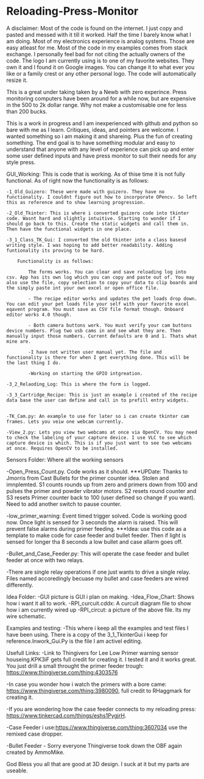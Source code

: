 # Reloading-Press-Monitor

A disclaimer: Most of the code is found on the internet. I just copy and pasted and messed with it till it worked. Half the time I barely know what I am doing. Most of my electronics experience is analog systems. Those are easy atleast for me. Most of the code in my examples comes from stack exchange. I personally feel bad for not citing the actually owners of the code. The logo I am currently using is to one of my favorite websites. They own it and I found it on Google images. You can change it to what ever you like or a family crest or any other personal logo. The code will automatically resize it.

This is a great under taking taken by a Newb with zero experince. Press monitoring computers have been around for a while now, but are expensive in the 500 to 2k dollar range. Why not make a customisable one for less than 200 bucks.

This is a work in progress and I am inexperienced with github and python so bare with me as I learn. Critiques, ideas, and pointers are welcome. I wanted something so i am making it and shareing. Plus the fun of creating something. The end goal is to have something modular and easy to understand that anyone with any level of experience can pick up and enter some user defined inputs and have press monitor to suit their needs for any style press.

GUI_Working: This is code that is working. As of thise time it is not fully functional. 
As of right now the functionality is as follows:

    -1_Old_Guizero: These were made with guizero. They have no functionality. I couldnt figure out how to incorporate OPencv. So left this as reference and to show learning progression.

    -2_Old_Tkinter: This is where i converted guizero code into tkinter code. Wasnt hard and slightly intuitive. Starting to wonder if I should go back to this. Create the static widgets and call them in. Then have the functional widgets in one place.

    -3_1_Class_TK_Gui: I converted the old tkinter into a class basesd writing style. I was hoping to add better readability. Adding funtionality its proving to be hard. 

        Functionality is as follows:

            The forms works. You can clear and save reloading log into csv. App has its own log which you can copy and paste out of. You may also use the file, copy selection to copy your data to clip boards and the simply paste int your own excel or open office file.

            - The recipe editor works and updates the pet loads drop down. You can edit your pet loads file your self with your favorite excel eqavent program. You must save as CSV file format though. Onboard editor works 4.0 though.

            - Both camera buttons work. You must verify your cam buttons device numbers. Plug two usb cams in and see what they are. Then manually input those numbers. Current defaults are 0 and 1. Thats what mine are. 

            -I have not written user manual yet. The file and functionality is there for when I get everything done. This will be the last thing I do.

            -Working on starting the GPIO intgreation.

    -3_2_Relaoding_Log: This is where the form is logged.

    -3_3_Cartridge_Recipe: This is just an example i created of the recipe data base the user can define and call in to prefill entry widgets.


    -TK_Cam.py: An example to use for later so i can create tkinter cam frames. Lets you veiw one webcam currently.

    -View_2.py: Lets you view two webcams at once via OpenCV. You may need to check the labeling of your capture device. I use VLC to see which capture device is which. This is if you just want to see two webcams at once. Requires OpenCV to be installed.

Sensors Folder: Where all the working sensors

-Open_Press_Count.py. Code works as it should. ***UPDate: Thanks to Jmorris from Cast Bullets for the primer counter idea. Stolen and imnplemted. S1 counts rounds up from zero and primers down from 100 and pulses the primer and powder vibrator motors. S2 resets round counter and S3 resets Primer counter back to 100 (user defined so change if you want). Need to add another switch to pause counter. 

-low_primer_warning: Event timed trigger solved. Code is working good now. Once light is sensed for 3 seconds the alarm is raised. This will prevent false alarms during primer feeding. ***Idea: use this code as a template to make code for case feeder and bullet feeder. Then if light is sensed for longer tha 8 seconds a low bullet and case allarm goes off.

-Bullet_and_Case_Feeder.py: This will operate the case feeder and bullet feeder at once with two relays.

-There are single relay operations if one just wants to drive a single relay. Files named accoredingly becuase my bullet and case feeders are wired differently.

Idea Folder:
-GUI picture is GUI i plan on making.
-Idea_Flow_Chart: Shows how i want it all to work.
-RPI_curcuit.cddx: A curcuit diagram file to show how i am currently wired up
-RPI_circut: a picture of the above file. Its my wire schematic.

Examples and testing:
-This where i keep all the examples and test files I have been using. There is a copy of the 3_1_TkinterGui i keep for reference.Inwork_Gui.Py is the file I am activel editing.


Usefull Links:
-Link to Thingivers for Lee Low Primer warning sensor houseing.KPK3iF gets full credit for creating it. I tested it and it works great. You just drill a small throught the primer feeder trough:  https://www.thingiverse.com/thing:4303576

-In case you wonder how i watch the primers with a bore came: https://www.thingiverse.com/thing:3980090, full credit to RHaggmark for creating it.

-If you are wondering how the case feeder connects to my reloading press: https://www.tinkercad.com/things/eshs1PygjrH.

-Case Feeder i use:https://www.thingiverse.com/thing:3607034 use the remixed case dropper.

-Bullet Feeder - Sorry everyone Thingiverse took down the OBF again created by AmmoMike.

God Bless you all that are good at 3D design. I suck at it but my parts are useable.
